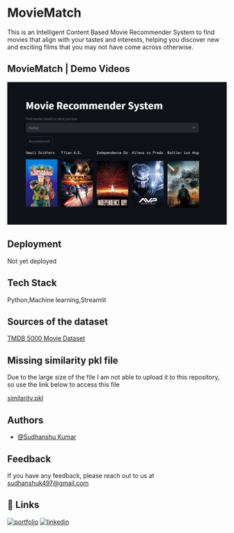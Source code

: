 # MovieMatch

This is an Intelligent Content Based Movie Recommender System to find movies that 
align with your tastes and interests, helping you discover new 
and exciting films that you may not have come across otherwise.


## MovieMatch | Demo Videos 

[![App Screenshot](https://github.com/sudhanshu432/MovieMatch/blob/main/MovieMatch.jpg)](https://youtu.be/z9cPKcylQkU?si=QJgQOnlPj9dFdNYY)


  
## Deployment

Not yet deployed




## Tech Stack

Python,Machine learning,Streamlit


##  Sources of the dataset

[TMDB 5000 Movie Dataset](https://www.kaggle.com/datasets/tmdb/tmdb-movie-metadata)


##  Missing similarity pkl file

Due to the large size of the file I am not able to upload it to this repository, so use the link below to access this file

[similarity.pkl](https://drive.google.com/file/d/1Nygzjq59qmIl_SRzmJTpR3nl_q5j-yf1/view?usp=drive_link)


## Authors

- [@Sudhanshu Kumar](https://github.com/sudhanshu432)


## Feedback

If you have any feedback, please reach out to us at sudhanshuk497@gmail.com


## 🔗 Links
[![portfolio](https://img.shields.io/badge/my_portfolio-000?style=for-the-badge&logo=ko-fi&logoColor=white)](https://github.com/sudhanshu432)
[![linkedin](https://img.shields.io/badge/linkedin-0A66C2?style=for-the-badge&logo=linkedin&logoColor=white)](https://www.linkedin.com/in/sudhanshu-kumar432/)
